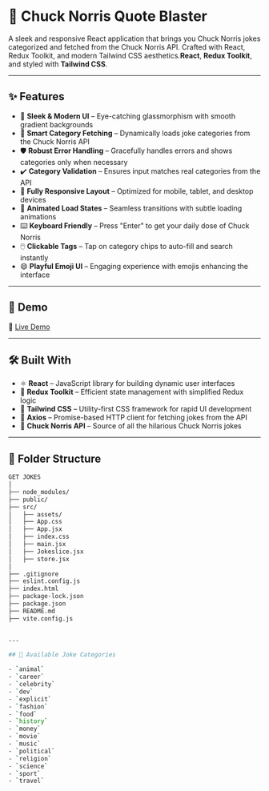 # 🤠 Chuck Norris Quote Blaster

A sleek and responsive React application that brings you Chuck Norris jokes categorized and fetched from the Chuck Norris API. Crafted with React, Redux Toolkit, and modern Tailwind CSS aesthetics.**React**, **Redux Toolkit**, and styled with **Tailwind CSS**.

---

## ✨ Features

- 🎨 **Sleek & Modern UI** – Eye-catching glassmorphism with smooth gradient backgrounds  
- 🧠 **Smart Category Fetching** – Dynamically loads joke categories from the Chuck Norris API  
- 🛡️ **Robust Error Handling** – Gracefully handles errors and shows categories only when necessary  
- ✔️ **Category Validation** – Ensures input matches real categories from the API  
- 📱 **Fully Responsive Layout** – Optimized for mobile, tablet, and desktop devices  
- 🔄 **Animated Load States** – Seamless transitions with subtle loading animations  
- ⌨️ **Keyboard Friendly** – Press "Enter" to get your daily dose of Chuck Norris  
- 🖱️ **Clickable Tags** – Tap on category chips to auto-fill and search instantly  
- 😄 **Playful Emoji UI** – Engaging experience with emojis enhancing the interface  
  

---

## 🚀 Demo

🔗 [Live Demo](https://joke-generator-tawny.vercel.app/)

---

## 🛠️ Built With

- ⚛️ **React** – JavaScript library for building dynamic user interfaces  
- 🧰 **Redux Toolkit** – Efficient state management with simplified Redux logic  
- 🎨 **Tailwind CSS** – Utility-first CSS framework for rapid UI development  
- 📡 **Axios** – Promise-based HTTP client for fetching jokes from the API  
- 🔗 **Chuck Norris API** – Source of all the hilarious Chuck Norris jokes  

---

## 📂 Folder Structure
```bash
GET JOKES 
│
├── node_modules/
├── public/
├── src/
│   ├── assets/              
│   ├── App.css             
│   ├── App.jsx              
│   ├── index.css           
│   ├── main.jsx             
│   ├── Jokeslice.jsx        
│   ├── store.jsx            
│
├── .gitignore
├── eslint.config.js
├── index.html               
├── package-lock.json
├── package.json
├── README.md
├── vite.config.js

     
---

## 📂 Available Joke Categories

- `animal`  
- `career`  
- `celebrity`  
- `dev`  
- `explicit`  
- `fashion`  
- `food`  
- `history`  
- `money`  
- `movie`  
- `music`  
- `political`  
- `religion`  
- `science`  
- `sport`  
- `travel`




